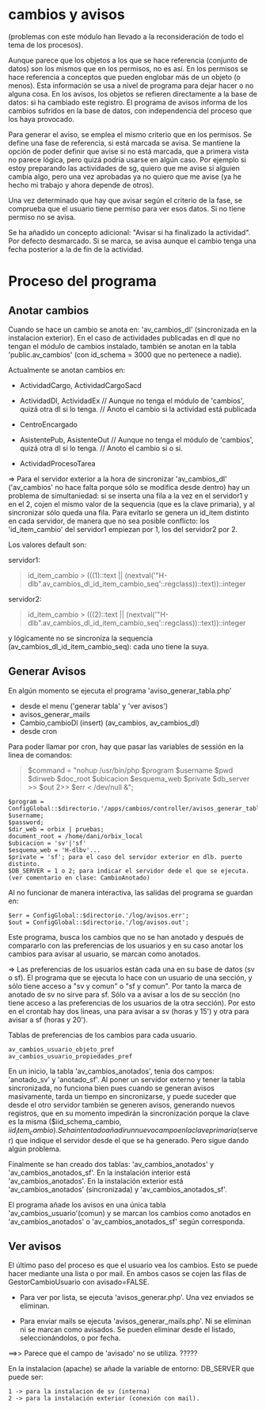 # cambios y avisos

(problemas con este módulo han llevado a la reconsideración de todo el tema de los procesos).

Aunque parece que los objetos a los que se hace referencia (conjunto de datos) son los mismos que en los permisos, no es así. En los permisos se hace referencia a conceptos que pueden englobar más de un objeto (o menos). Esta información se usa a nivel de programa para dejar hacer o no alguna cosa. En los avisos, los objetos se refieren directamente a la base de datos: si ha cambiado este registro. El programa de avisos informa de los cambios sufridos en la base de datos, con independencia del proceso que los haya provocado. 

Para generar el aviso, se emplea el mismo criterio que en los permisos. Se define una fase de referencia, si está marcada se avisa. Se mantiene la opción de poder definir que avise si no está marcada, que a primera vista no parece lógica, pero quizá podría usarse en algún caso. Por ejemplo si estoy preparando las actividades de sg, quiero que me avise si alguien cambia algo, pero una vez aprobadas ya no quiero que me avise (ya he hecho mi trabajo y ahora depende de otros).

Una vez determinado que hay que avisar según el criterio de la fase, se comprueba que el usuario tiene permiso para ver esos datos. Si no tiene permiso no se avisa.

Se ha añadido un concepto adicional: "Avisar si ha finalizado la actividad". Por defecto desmarcado. Si se marca, se avisa aunque el cambio tenga una fecha posterior a la de fin de la actividad.


Proceso del programa
==================== 

Anotar cambios
--------------
Cuando se hace un cambio se anota en: 'av_cambios_dl' (sincronizada en la instalacion exterior). En el caso de actividades publicadas en dl que no tengan el módulo de cambios instalado, también se anotan en la tabla 'public.av_cambios' (con id_schema = 3000 que no pertenece a nadie).

Actualmente se anotan cambios en:

- ActividadCargo, ActividadCargoSacd

- ActividadDl, ActividadEx
			// Aunque no tenga el módulo de 'cambios', quizá otra dl si lo tenga.
			// Anoto el cambio si la actividad está publicada

- CentroEncargado

- AsistentePub, AsistenteOut
			// Aunque no tenga el módulo de 'cambios', quizá otra dl si lo tenga.
			// Anoto el cambio si o si.

- ActividadProcesoTarea

=> Para el servidor exterior a la hora de sincronizar 'av_cambios_dl' ('av_cambios' no hace falta porque sólo se modifica desde dentro) hay un problema de simultaniedad: si se inserta una fila a la vez en el servidor1 y en el 2, cojen el mismo valor de la sequencia (que es la clave primaria), y al sincronizar sólo queda una fila. Para evitarlo se genera un id_item distinto en cada servidor, de manera que no sea posible conflicto: los 'id_item_cambio' del servidor1 empiezan por 1, los del servidor2 por 2.

Los valores default son:

servidor1: 
>id_item_cambio > (((1)::text || (nextval('"H-dlb".av_cambios_dl_id_item_cambio_seq'::regclass))::text))::integer

servidor2: 
>id_item_cambio > (((2)::text || (nextval('"H-dlb".av_cambios_dl_id_item_cambio_seq'::regclass))::text))::integer

y lógicamente no se sincroniza la sequencia (av_cambios_dl_id_item_cambio_seq): cada uno tiene la suya.


Generar Avisos
--------------
En algún momento se ejecuta el programa 'aviso_generar_tabla.php'

- desde el menu ('generar tabla' y 'ver avisos')
- avisos_generar_mails
- Cambio,cambioDl (insert) (av_cambios, av_cambios_dl)
- desde cron

Para poder llamar por cron, hay que pasar las variables de sessión en la linea de comandos:
>$command = "nohup /usr/bin/php $program $username $pwd $dirweb $doc_root $ubicacion $esquema_web $private $db_server >> $out 2>> $err < /dev/null &";
	
	$program = ConfigGlobal::$directorio.'/apps/cambios/controller/avisos_generar_tabla.php';
	$username;
	$password;
	$dir_web = orbix | pruebas;
	document_root = /home/dani/orbix_local
	$ubicacion = 'sv'|'sf'
	$esquema_web = 'H-dlbv'...
	$private = 'sf'; para el caso del servidor exterior en dlb. puerto distinto.
	$DB_SERVER = 1 o 2; para indicar el servidor dede el que se ejecuta. (ver comentario en clase: CambioAnotado)

Al no funcionar de manera interactiva, las salidas del programa se guardan en:

    $err = ConfigGlobal::$directorio.'/log/avisos.err';
    $out = ConfigGlobal::$directorio.'/log/avisos.out';

Este programa, busca los cambios que no se han anotado y después de compararlo con las preferencias de los usuarios y en su caso anotar los cambios para avisar al usuario, se marcan como anotados.

=> Las preferencias de los usuarios están cada una en su base de datos (sv o sf). El programa que se ejecuta lo hace con un usuario de una sección, y sólo tiene acceso a "sv y comun" o "sf y comun". Por tanto la marca de anotado de sv no sirve para sf. Sólo va a avisar a los de su sección (no tiene acceso a las preferencias de los usuarios de la otra sección). Por esto en el crontab hay dos lineas, una para avisar a sv (horas y 15') y otra para avisar a sf (horas y 20').

Tablas de preferencias de los cambios para cada usuario.

	av_cambios_usuario_objeto_pref
	av_cambios_usuario_propiedades_pref

En un inicio, la tabla 'av_cambios_anotados', tenia dos campos: 'anotado_sv' y 'anotado_sf'.
Al poner un servidor externo y tener la tabla sincronizada, no funciona bien pues cuando se generan avisos masivamente, tarda un tiempo en sincronizarse, y puede suceder que desde el otro servidor también se generen avisos, generando nuevos registros, que en su momento impedirán la sincronización porque la clave es la misma ($iid_schema_cambio, $iid_item_cambio).
Se ha intentado añadir un nuevo campo en la clave primaria ($server) que indique el servidor desde el que se ha generado. Pero sigue dando algún problema.

Finalmente se han creado dos tablas: 'av_cambios_anotados' y 'av_cambios_anotados_sf'. En la instalación interior está 'av_cambios_anotados'. En la instalación exterior está 'av_cambios_anotados' (sincronizada) y 'av_cambios_anotados_sf'.


El programa añade los avisos en una única tabla 'av_cambios_usuario'(comun) y se marcan los cambios como anotados en 'av_cambios_anotados' o 'av_cambios_anotados_sf' según corresponda.

Ver avisos
----------
El último paso del proceso es que el usuario vea los cambios. Esto se puede hacer mediante una lista o por mail. En ambos casos se cojen las filas de GestorCambioUsuario con avisado=FALSE.

- Para ver por lista, se ejecuta 'avisos_generar.php'. Una vez enviados se eliminan.

- Para enviar mails se ejecuta 'avisos_generar_mails.php'. Ni se eliminan ni se marcan como avisados. Se pueden eliminar desde el listado, seleccionándolos, o por fecha.

==>> Parece que el campo de 'avisado' no se utiliza. ?????

En la instalacion (apache) se añade la variable de entorno: DB_SERVER que puede ser:

	1 -> para la instalacion de sv (interna)
	2 -> para la instalación exterior (conexión con mail).